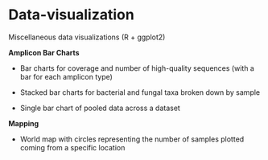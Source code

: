 # Data-visualization
Miscellaneous data visualizations (R + ggplot2)


**Amplicon Bar Charts**

* Bar charts for coverage and number of high-quality sequences (with a bar for each amplicon type)

* Stacked bar charts for bacterial and fungal taxa broken down by sample

* Single bar chart of pooled data across a dataset


**Mapping**

* World map with circles representing the number of samples plotted coming from a specific location
